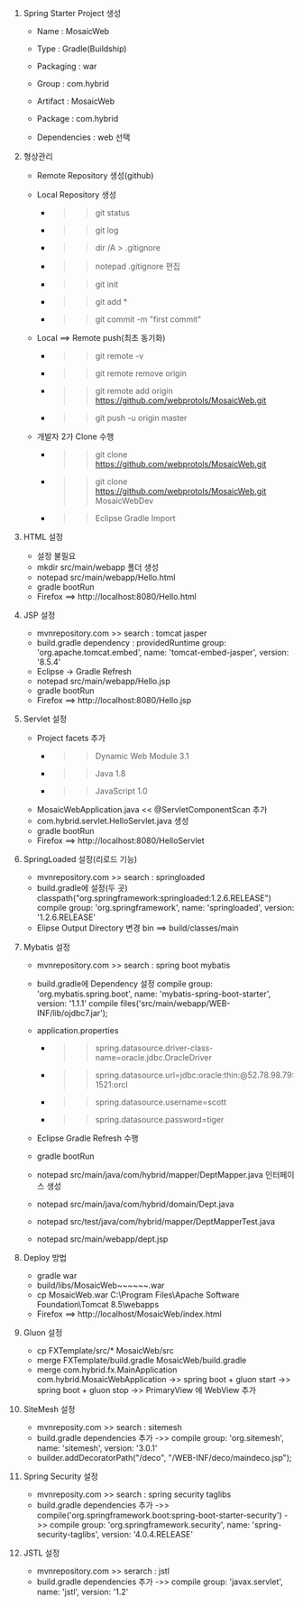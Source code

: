 
1. Spring Starter Project 생성

	- Name : MosaicWeb
	- Type : Gradle(Buildship)
	- Packaging : war
	- Group : com.hybrid
	- Artifact : MosaicWeb
	- Package : com.hybrid
	
	- Dependencies : web 선택

2. 형상관리
	- Remote Repository 생성(github)
	- Local Repository 생성
		- >> git status
		- >> git log
		- >> dir /A > .gitignore
		- >> notepad .gitignore 편집
		- >> git init
		- >> git add *
		- >> git commit -m "first commit"
	- Local ==> Remote push(최초 동기화)
		- >> git remote -v
		- >> git remote remove origin
		- >> git remote add origin https://github.com/webprotols/MosaicWeb.git
		- >> git push -u origin master

	
	- 개발자 2가 Clone 수행
		- >> git clone https://github.com/webprotols/MosaicWeb.git
		- >> git clone https://github.com/webprotols/MosaicWeb.git MosaicWebDev
		- >> Eclipse Gradle Import
	
3. HTML 설정
	- 설정 불필요
	- mkdir src/main/webapp 폴더 생성
	- notepad src/main/webapp/Hello.html
	- gradle bootRun
	- Firefox ==> http://localhost:8080/Hello.html
	
4. JSP 설정
	- mvnrepository.com >> search : tomcat jasper
	- build.gradle dependency : 
		providedRuntime group: 'org.apache.tomcat.embed', name: 'tomcat-embed-jasper', version: '8.5.4'
	- Eclipse -> Gradle Refresh	
	- notepad src/main/webapp/Hello.jsp
	- gradle bootRun
	- Firefox ==> http://localhost:8080/Hello.jsp	
	
5. Servlet 설정
	- Project facets 추가
		- >> Dynamic Web Module 3.1
		- >> Java 1.8
		- >> JavaScript 1.0
	- MosaicWebApplication.java << @ServletComponentScan 추가
	- com.hybrid.servlet.HelloServlet.java 생성
	- gradle bootRun
	- Firefox ==> http://localhost:8080/HelloServlet		
	
6. SpringLoaded 설정(리로드 기능)
	- mvnrepository.com >> search : springloaded
	- build.gradle에 설정(두 곳)
		classpath("org.springframework:springloaded:1.2.6.RELEASE")
		compile group: 'org.springframework', name: 'springloaded', version: '1.2.6.RELEASE'
	- Elipse Output Directory 변경
		bin ==> build/classes/main
		
7. Mybatis 설정
	- mvnrepository.com >> search : spring boot mybatis
	- build.gradle에 Dependency 설정
		compile group: 'org.mybatis.spring.boot', name: 'mybatis-spring-boot-starter', version: '1.1.1'
		compile files('src/main/webapp/WEB-INF/lib/ojdbc7.jar');
	- application.properties
		- >> spring.datasource.driver-class-name=oracle.jdbc.OracleDriver
		- >> spring.datasource.url=jdbc:oracle:thin:@52.78.98.79:1521:orcl
		- >> spring.datasource.username=scott
		- >> spring.datasource.password=tiger
	- Eclipse Gradle Refresh 수행	
	- gradle bootRun
	
	- notepad src/main/java/com/hybrid/mapper/DeptMapper.java 인터페이스 생성
	- notepad src/main/java/com/hybrid/domain/Dept.java
	- notepad src/test/java/com/hybrid/mapper/DeptMapperTest.java
	- notepad src/main/webapp/dept.jsp
	
8. Deploy 방법
	- gradle war
	- build/libs/MosaicWeb~~~~~~.war
	- cp MosaicWeb.war C:\Program Files\Apache Software Foundation\Tomcat 8.5\webapps
	- Firefox ==> http://localhost/MosaicWeb/index.html
	
9. Gluon 설정	
	- cp FXTemplate/src/* MosaicWeb/src
	- merge FXTemplate/build.gradle MosaicWeb/build.gradle
	- merge com.hybrid.fx.MainApplication com.hybrid.MosaicWebApplication
		->> spring boot + gluon start
		->> spring boot + gluon stop
		->> PrimaryView 에 WebView 추가

10. SiteMesh 설정
	- mvnreposity.com >> search : sitemesh
	- build.gradle dependencies 추가
		->> compile group: 'org.sitemesh', name: 'sitemesh', version: '3.0.1'
	- builder.addDecoratorPath("/deco", "/WEB-INF/deco/maindeco.jsp");		
			
11. Spring Security 설정
	- mvnreposity.com >> search : spring security taglibs
	- build.gradle dependencies 추가
		->> compile('org.springframework.boot:spring-boot-starter-security')
	 	->> compile group: 'org.springframework.security', name: 'spring-security-taglibs', version: '4.0.4.RELEASE'
		
12. JSTL 설정
	- mvnrepository.com >> serarch : jstl
	- build.gradle dependencies 추가
		->> compile group: 'javax.servlet', name: 'jstl', version: '1.2'
			
	
	
	
	
	
			
	
	
	
	
	
	
	
	